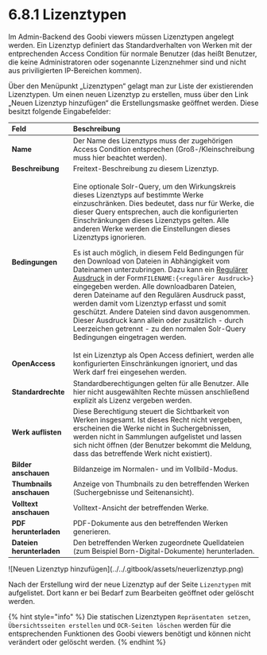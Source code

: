 # 6.8.1 Lizenztypen

Im Admin-Backend des Goobi viewers müssen Lizenztypen angelegt werden. Ein Lizenztyp definiert das Standardverhalten von Werken mit der entprechenden Access Condition für normale Benutzer \(das heißt Benutzer, die keine Administratoren oder sogenannte Lizenznehmer sind und nicht aus priviligierten IP-Bereichen kommen\).

Über den Menüpunkt „Lizenztypen“ gelagt man zur Liste der existierenden Lizenztypen. Um einen neuen Lizenztyp zu erstellen, muss über den Link „Neuen Lizenztyp hinzufügen“ die Erstellungsmaske geöffnet werden. Diese besitzt folgende Eingabefelder:

<table>
  <thead>
    <tr>
      <th style="text-align:left"><b>Feld</b>
      </th>
      <th style="text-align:left">Beschreibung</th>
    </tr>
  </thead>
  <tbody>
    <tr>
      <td style="text-align:left"><b>Name</b>
      </td>
      <td style="text-align:left">Der Name des Lizenztyps muss der zugeh&#xF6;rigen Access Condition entsprechen
        (Gro&#xDF;-/Kleinschreibung muss hier beachtet werden).</td>
    </tr>
    <tr>
      <td style="text-align:left"><b>Beschreibung</b>
      </td>
      <td style="text-align:left">Freitext-Beschreibung zu diesem Lizenztyp.</td>
    </tr>
    <tr>
      <td style="text-align:left"><b>Bedingungen</b>
      </td>
      <td style="text-align:left">
        <p>Eine optionale Solr-Query, um den Wirkungskreis dieses Lizenztyps auf
          bestimmte Werke einzuschr&#xE4;nken. Dies bedeutet, dass nur f&#xFC;r Werke,
          die dieser Query entsprechen, auch die konfigurierten Einschr&#xE4;nkungen
          dieses Lizenztyps gelten. Alle anderen Werke werden die Einstellungen dieses
          Lizenztyps ignorieren.</p>
        <p>Es ist auch m&#xF6;glich, in diesem Feld Bedingungen f&#xFC;r den Download
          von Dateien in Abh&#xE4;ngigkeit vom Dateinamen unterzubringen. Dazu kann
          ein <a href="http://www.regexe.de/hilfe.jsp">Regul&#xE4;rer Ausdruck</a> in
          der Form<code>FILENAME:{&lt;regul&#xE4;rer Ausdruck&gt;}</code> eingegeben
          werden. Alle downloadbaren Dateien, deren Dateiname auf den Regul&#xE4;ren
          Ausdruck passt, werden damit vom Lizenztyp erfasst und somit gesch&#xFC;tzt.
          Andere Dateien sind davon ausgenommen. Dieser Ausdruck kann allein oder
          zus&#xE4;tzlich - durch Leerzeichen getrennt - zu den normalen Solr-Query
          Bedingungen eingetragen werden.</p>
      </td>
    </tr>
    <tr>
      <td style="text-align:left"><b>OpenAccess</b>
      </td>
      <td style="text-align:left">Ist ein Lizenztyp als Open Access definiert, werden alle konfigurierten
        Einschr&#xE4;nkungen ignoriert, und das Werk darf frei eingesehen werden.</td>
    </tr>
    <tr>
      <td style="text-align:left"><b>Standardrechte</b>
      </td>
      <td style="text-align:left">Standardberechtigungen gelten f&#xFC;r alle Benutzer. Alle hier nicht
        ausgew&#xE4;hlten Rechte m&#xFC;ssen anschlie&#xDF;end explizit als Lizenz
        vergeben werden.</td>
    </tr>
    <tr>
      <td style="text-align:left"><b>Werk auflisten</b>
      </td>
      <td style="text-align:left">Diese Berechtigung steuert die Sichtbarkeit von Werken insgesamt. Ist
        dieses Recht nicht vergeben, erscheinen die Werke nicht in Suchergebnissen,
        werden nicht in Sammlungen aufgelistet und lassen sich nicht &#xF6;ffnen
        (der Benutzer bekommt die Meldung, dass das betreffende Werk nicht existiert).</td>
    </tr>
    <tr>
      <td style="text-align:left"><b>Bilder anschauen</b>
      </td>
      <td style="text-align:left">Bildanzeige im Normalen- und im Vollbild-Modus.</td>
    </tr>
    <tr>
      <td style="text-align:left"><b>Thumbnails anschauen</b>
      </td>
      <td style="text-align:left">Anzeige von Thumbnails zu den betreffenden Werken (Suchergebnisse und
        Seitenansicht).</td>
    </tr>
    <tr>
      <td style="text-align:left"><b>Volltext anschauen</b>
      </td>
      <td style="text-align:left">Volltext-Ansicht der betreffenden Werke.</td>
    </tr>
    <tr>
      <td style="text-align:left"><b>PDF herunterladen</b>
      </td>
      <td style="text-align:left">PDF-Dokumente aus den betreffenden Werken generieren.</td>
    </tr>
    <tr>
      <td style="text-align:left"><b>Dateien herunterladen</b>
      </td>
      <td style="text-align:left">Den betreffenden Werken zugeordnete Quelldateien (zum Beispiel Born-Digital-Dokumente)
        herunterladen.</td>
    </tr>
  </tbody>
</table>![Neuen Lizenztyp hinzuf&#xFC;gen](../../.gitbook/assets/neuerlizenztyp.png)

Nach der Erstellung wird der neue Lizenztyp auf der Seite `Lizenztypen` mit aufgelistet. Dort kann er bei Bedarf zum Bearbeiten geöffnet oder gelöscht werden.

{% hint style="info" %}
Die statischen Lizenztypen `Repräsentaten setzen`, `Übersichtsseiten erstellen` und `OCR-Seiten löschen` werden für die entsprechenden Funktionen des Goobi viewers benötigt und können nicht verändert oder gelöscht werden.
{% endhint %}

